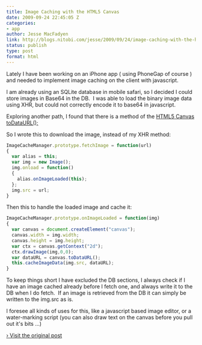 ```yaml
---
title: Image Caching with the HTML5 Canvas
date: 2009-09-24 22:45:05 Z
categories:
- app
author: Jesse MacFadyen
link: http://blogs.nitobi.com/jesse/2009/09/24/image-caching-with-the-html5-canvas/
status: publish
type: post
format: html
---
```


Lately I have been working on an iPhone app ( using PhoneGap of course )  and needed to implement image caching on the client with javascript.

I am already using an SQLite database in mobile safari, so I decided I could store images in Base64 in the DB.  I was able to load the binary image data using XHR, but could not correctly encode it to base64 in javascript.

Exploring another path, I found that there is a method of the [HTML5 Canvas toDataURL();](http://stackoverflow.com/questions/934012/get-image-data-in-javascript)

So I wrote this to download the image, instead of my XHR method:

```js
ImageCacheManager.prototype.fetchImage = function(url)
{
  var alias = this;
  var img = new Image();
  img.onload = function()
  {
    alias.onImageLoaded(this);
  };
  img.src = url;
}
```

Then this to handle the loaded image and cache it:

```js
ImageCacheManager.prototype.onImageLoaded = function(img)
{
  var canvas = document.createElement("canvas");
  canvas.width = img.width;
  canvas.height = img.height;
  var ctx = canvas.getContext("2d");
  ctx.drawImage(img,0,0);
  var dataURL = canvas.toDataURL();
  this.cacheImageData(img.src, dataURL);
}
```

To keep things short I have excluded the DB sections, I always check if I have an image cached already before I fetch one, and always write it to the DB when I do fetch.  If an image is retrieved from the DB it can simply be written to the img.src as is.

I foresee all kinds of uses for this, like a javascript based image editor, or a water-marking script (you can also draw text on the canvas before you pull out it's bits …)

[› Visit the original post](http://blogs.nitobi.com/jesse/2009/09/24/image-caching-with-the-html5-canvas/)
